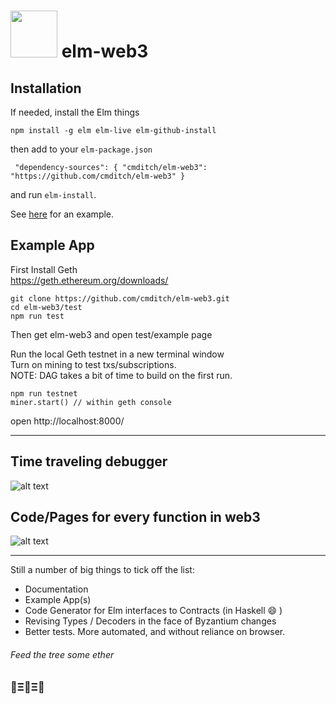 # <img src="https://cdn.rawgit.com/cmditch/elm-web3/master/elm-web3-logo.svg" width="75"> elm-web3


## Installation  
If needed, install the Elm things
```
npm install -g elm elm-live elm-github-install
```
then add to your `elm-package.json` 
```
 "dependency-sources": { "cmditch/elm-web3": "https://github.com/cmditch/elm-web3" }
``` 
and run `elm-install`.

See [here](https://github.com/cmditch/elm-web3/blob/master/test/elm-package.json) for an example. 

## Example App
First Install Geth    
https://geth.ethereum.org/downloads/

```
git clone https://github.com/cmditch/elm-web3.git
cd elm-web3/test
npm run test
```

Then get elm-web3 and open test/example page   

Run the local Geth testnet in a new terminal window    
Turn on mining to test txs/subscriptions.   
NOTE: DAG takes a bit of time to build on the first run.  
```
npm run testnet
miner.start() // within geth console
```

open http://localhost:8000/    

------    

## Time traveling debugger    
![alt text](https://raw.githubusercontent.com/cmditch/elm-web3/master/accounts-with-debugger.png)    

## Code/Pages for every function in web3 
![alt text](https://raw.githubusercontent.com/cmditch/elm-web3/master/wallet.png)    

------    

Still a number of big things to tick off the list:
- Documentation
- Example App(s)
- Code Generator for Elm interfaces to Contracts (in Haskell 😄 )
- Revising Types / Decoders in the face of Byzantium changes
- Better tests. More automated, and without reliance on browser. 

###### Feed the tree some ether  
### 🌳Ξ🌳Ξ🌳

